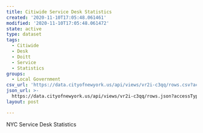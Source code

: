 ```yaml
---
title: Citiwide Service Desk Statistics
created: '2020-11-10T17:05:48.061461'
modified: '2020-11-10T17:05:48.061472'
state: active
type: dataset
tags:
  - Citiwide
  - Desk
  - Doitt
  - Service
  - Statistics
groups:
  - Local Government
csv_url: 'https://data.cityofnewyork.us/api/views/vr2i-c3qq/rows.csv?accessType=DOWNLOAD'
json_url: >-
  https://data.cityofnewyork.us/api/views/vr2i-c3qq/rows.json?accessType=DOWNLOAD
layout: post

---
```

NYC Service Desk Statistics
